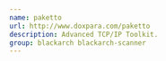 ```yaml
---
name: paketto
url: http://www.doxpara.com/paketto
description: Advanced TCP/IP Toolkit.
group: blackarch blackarch-scanner
---
```

